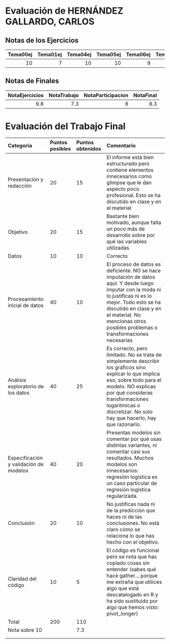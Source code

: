 # Evaluación de HERNÁNDEZ GALLARDO, CARLOS

## Notas de los Ejercicios

|   Tema00ej |   Tema01ej |   Tema04ej |   Tema05ej |   Tema06ej |   Tema08ej |
|-----------:|-----------:|-----------:|-----------:|-----------:|-----------:|
|         10 |          7 |         10 |         10 |          9 |         10 |



## Notas de Finales

|   NotaEjercicios |   NotaTrabajo |   NotaParticipacion |   NotaFinal |
|-----------------:|--------------:|--------------------:|------------:|
|              9.8 |           7.3 |                   8 |         8.3 |






 # Evaluación del Trabajo Final

| Categoría                              | Puntos posibles   | Puntos obtenidos   | Comentario                                                                                                                                                                                                                                                          |
|:---------------------------------------|:------------------|:-------------------|:--------------------------------------------------------------------------------------------------------------------------------------------------------------------------------------------------------------------------------------------------------------------|
| Presentación y redacción               | 20                | 15                 | El informe está bien estructurado pero contiene elementos innecesarios como glimpse que le dan aspecto poco profesional. Esto se ha discutido en clase y en el material                                                                                             |
| Objetivo                               | 20                | 15                 | Bastante bien motivado, aunque falta un poco más de desarrollo sobre por qué las variables utilizadas                                                                                                                                                               |
| Datos                                  | 10                | 10                 | Correcto                                                                                                                                                                                                                                                            |
| Procesamiento inicial de datos         | 40                | 10                 | El proceso de datos es deficiente. NO se hace imputación de datos aquí. Y desde luego imputar con la moda ni lo justificas ni es lo mejor. Todo esto se ha discutido en clase y en el material. No mencionas otros posibles problemas o transformaciones necesarias |
| Análisis exploratorio de los datos     | 40                | 25                 | Es correcto, pero limitado. No se trata de simplemente describir los gráficos sino explicar lo que implica eso, sobre todo para el modelo. NO explicas por qué consideras transformaciones logaritmicas o discretizar. No solo hay que hacerlo, hay que razonarlo.  |
| Especificación y validación de modelos | 40                | 20                 | Presentas modelos sin comentar por qué usas distintas variantes, ni comentar casi sus resultados. Muchos modelos son innecesarios: regresión logistica es un caso particular de regresión logistica regularizada.                                                   |
| Conclusión                             | 20                | 10                 | No justificas nada ni de la predicción que haces ni de las conclusiones. No está claro cómo se relaciona lo que has hecho con el objetivo.                                                                                                                          |
| Claridad del código                    | 10                | 5                  | El código es funcional pero se nota que has copiado cosas sin entender (sabes qué hace gather... porque me extraña que utilices algo que está descatalogado en R y ha sido sustituido por algo que hemos visto: pivot_longer)                                       |
| Total                                  | 200               | 110                |                                                                                                                                                                                                                                                                     |
| Nota sobre 10                          |                   | 7.3                |                                                                                                                                                                                                                                                                     |
|                                        |                   |                    |                                                                                                                                                                                                                                                                     |
|                                        |                   |                    |                                                                                                                                                                                                                                                                     |

